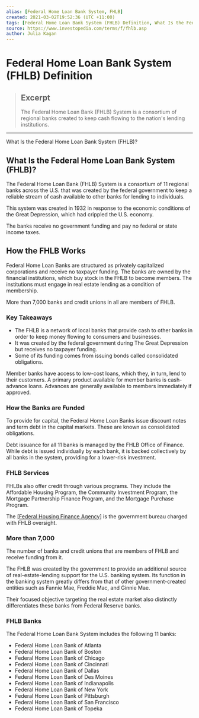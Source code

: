 ```yaml
---
alias: [Federal Home Loan Bank System, FHLB]
created: 2021-03-02T19:52:36 (UTC +11:00)
tags: [Federal Home Loan Bank System (FHLB) Definition, What Is the Federal Home Loan Bank System (FHLB)?]
source: https://www.investopedia.com/terms/f/fhlb.asp
author: Julia Kagan
---
```


# Federal Home Loan Bank System (FHLB) Definition

> ## Excerpt
> The Federal Home Loan Bank (FHLB) System is a consortium of regional banks created to keep cash flowing to the nation's lending institutions.

---

What Is the Federal Home Loan Bank System (FHLB)?
## What Is the Federal Home Loan Bank System (FHLB)?

The Federal Home Loan Bank (FHLB) System is a consortium of 11 regional banks across the U.S. that was created by the federal government to keep a reliable stream of cash available to other banks for lending to individuals.

This system was created in 1932 in response to the economic conditions of the Great Depression, which had crippled the U.S. economy.

The banks receive no government funding and pay no federal or state income taxes.

## How the FHLB Works

Federal Home Loan Banks are structured as privately capitalized corporations and receive no taxpayer funding. The banks are owned by the financial institutions, which buy stock in the FHLB to become members. The institutions must engage in real estate lending as a condition of membership.

More than 7,000 banks and credit unions in all are members of FHLB.

### Key Takeaways

-   The FHLB is a network of local banks that provide cash to other banks in order to keep money flowing to consumers and businesses.
-   It was created by the federal government during The Great Depression but receives no taxpayer funding.
-   Some of its funding comes from issuing bonds called consolidated obligations.

Member banks have access to low-cost loans, which they, in turn, lend to their customers. A primary product available for member banks is cash-advance loans. Advances are generally available to members immediately if approved.

### How the Banks are Funded

To provide for capital, the Federal Home Loan Banks issue discount notes and term debt in the capital markets. These are known as consolidated obligations.

Debt issuance for all 11 banks is managed by the FHLB Office of Finance. While debt is issued individually by each bank, it is backed collectively by all banks in the system, providing for a lower-risk investment.

### FHLB Services

FHLBs also offer credit through various programs. They include the Affordable Housing Program, the Community Investment Program, the Mortgage Partnership Finance Program, and the Mortgage Purchase Program.

The [[Federal Housing Finance Agency]](https://www.investopedia.com/terms/f/fhfa.asp) is the government bureau charged with FHLB oversight.

### More than 7,000

The number of banks and credit unions that are members of FHLB and receive funding from it.

The FHLB was created by the government to provide an additional source of real-estate-lending support for the U.S. banking system. Its function in the banking system greatly differs from that of other government-created entities such as Fannie Mae, Freddie Mac, and Ginnie Mae.

Their focused objective targeting the real estate market also distinctly differentiates these banks from Federal Reserve banks.

### FHLB Banks

The Federal Home Loan Bank System includes the following 11 banks:

-   Federal Home Loan Bank of Atlanta
-   Federal Home Loan Bank of Boston
-   Federal Home Loan Bank of Chicago
-   Federal Home Loan Bank of Cincinnati
-   Federal Home Loan Bank of Dallas
-   Federal Home Loan Bank of Des Moines
-   Federal Home Loan Bank of Indianapolis
-   Federal Home Loan Bank of New York
-   Federal Home Loan Bank of Pittsburgh
-   Federal Home Loan Bank of San Francisco
-   Federal Home Loan Bank of Topeka
